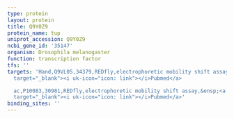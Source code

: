 ```yaml
---
type: protein
layout: protein
title: Q9Y0Z9
protein_name: tup
uniprot_accession: Q9Y0Z9
ncbi_gene_id: '35147'
organism: Drosophila melanogaster
function: transcription factor
tfs: ''
targets: 'Hand,Q9VL05,34379,REDfly,electrophoretic mobility shift assay,&ensp;<a href="https://www.ncbi.nlm.nih.gov/pubmed/?term=17371844%5Buid%5D"
  target="_blank"><i uk-icon="icon: link"></i>Pubmed</a>

  ac,P10083,30981,REDfly,electrophoretic mobility shift assay,&ensp;<a href="https://www.ncbi.nlm.nih.gov/pubmed/?term=16259974%5Buid%5D"
  target="_blank"><i uk-icon="icon: link"></i>Pubmed</a>'
binding_sites: ''
---
```

